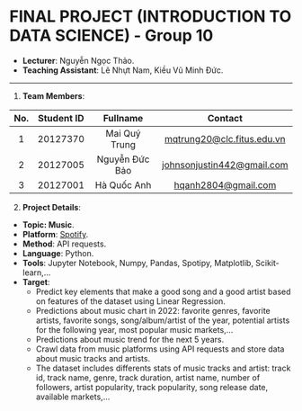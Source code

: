 # FINAL PROJECT (INTRODUCTION TO DATA SCIENCE) - Group 10

- **Lecturer**: Nguyễn Ngọc Thảo.
- **Teaching Assistant**: Lê Nhựt Nam, Kiều Vũ Minh Đức.

---

1. **Team Members**:

| **No.** | **Student ID** |  **Fullname**  |        **Contact**         |
| :-----: | :------------: | :------------: | :------------------------: |
|    1    |    20127370    | Mai Quý Trung  | mqtrung20@clc.fitus.edu.vn |
|    2    |    20127005    | Nguyễn Đức Bảo | johnsonjustin442@gmail.com |
|    3    |    20127001    |  Hà Quốc Anh   |    hqanh2804@gmail.com     |

2. **Project Details**:

- **Topic: Music**.
- **Platform**: [Spotify](https://open.spotify.com/).
- **Method**: API requests.
- **Language**: Python.
- **Tools**: Jupyter Notebook, Numpy, Pandas, Spotipy, Matplotlib, Scikit-learn,...
- **Target**:
  - Predict key elements that make a good song and a good artist based on features of the dataset using Linear Regression.
  - Predictions about music chart in 2022: favorite genres, favorite artists, favorite songs, song/album/artist of the year, potential artists for the following year, most popular music markets,...
  - Predictions about music trend for the next 5 years.
  - Crawl data from music platforms using API requests and store data about music tracks and artists.
  - The dataset includes differents stats of music tracks and artist: track id, track name, genre, track duration, artist name, number of followers, artist popularity, track popularity, song release date, available markets,...
